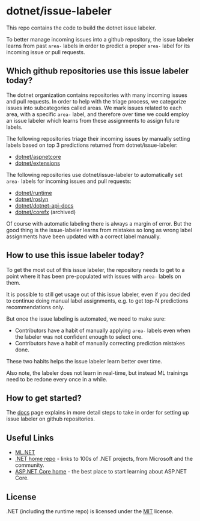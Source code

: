 # dotnet/issue-labeler

This repo contains the code to build the dotnet issue labeler.

To better manage incoming issues into a github repository, the issue labeler learns from past `area-` labels in order to predict a proper `area-` label for its incoming issue or pull requests.

## Which github repositories use this issue labeler today?

The dotnet organization contains repositories with many incoming issues and pull requests. In order to help with the triage process, we categorize issues into subcategories called areas. We mark issues related to each area, with a specific `area-` label, and therefore over time we could employ an issue labeler which learns from these assignments to assign future labels. 

The following repositories triage their incoming issues by manually setting labels based on top 3 predictions returned from dotnet/issue-labeler:

* [dotnet/aspnetcore](https://github.com/dotnet/aspnetcore)
* [dotnet/extensions](https://github.com/dotnet/extensions)

The following repositories use dotnet/issue-labeler to automatically set `area-` labels for incoming issues and pull requests:

* [dotnet/runtime](https://github.com/dotnet/runtime)
* [dotnet/roslyn](https://github.com/dotnet/roslyn)
* [dotnet/dotnet-api-docs](https://github.com/dotnet/dotnet-api-docs)
* [dotnet/corefx](https://github.com/dotnet/corefx) (archived)

Of course with automatic labeling there is always a margin of error. But the good thing is the issue-labeler learns from mistakes so long as wrong label assignments have been updated with a correct label manually.

## How to use this issue labeler today?

To get the most out of this issue labeler, the repository needs to get to a point where it has been pre-populated with issues with `area-` labels on them. 

It is possible to still get usage out of this issue labeler, even if you decided to continue doing manual label assignments, e.g. to get top-N predictions recommendations only.

But once the issue labeling is automated, we need to make sure:

- Contributors have a habit of manually applying `area-` labels even when the labeler was not confident enough to select one.
- Contributors have a habit of manually correcting prediction mistakes done.

These two habits helps the issue labeler learn better over time.

Also note, the labeler does not learn in real-time, but instead ML trainings need to be redone every once in a while.

## How to get started?

The [docs](Documentation/) page explains in more detail steps to take in order for setting up issue labeler on github repositories.

## Useful Links

* [ML.NET](ML.NET) 
* [.NET home repo](https://github.com/Microsoft/dotnet) - links to 100s of .NET projects, from Microsoft and the community.
* [ASP.NET Core home](https://docs.microsoft.com/aspnet/core/?view=aspnetcore-3.1) - the best place to start learning about ASP.NET Core.

## License

.NET (including the runtime repo) is licensed under the [MIT](LICENSE.TXT) license.

